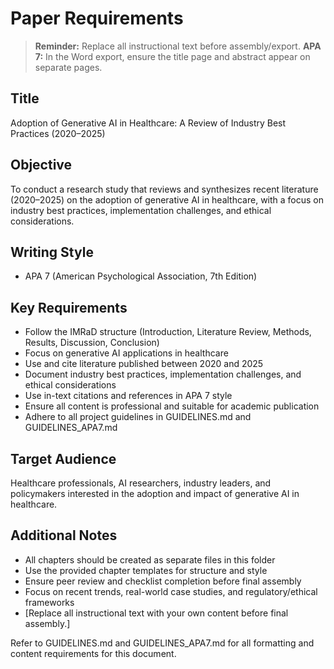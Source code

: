 # Paper Requirements

> **Reminder:** Replace all instructional text before assembly/export.
> **APA 7:** In the Word export, ensure the title page and abstract appear on separate pages.

## Title
Adoption of Generative AI in Healthcare: A Review of Industry Best Practices (2020–2025)

## Objective
To conduct a research study that reviews and synthesizes recent literature (2020–2025) on the adoption of generative AI in healthcare, with a focus on industry best practices, implementation challenges, and ethical considerations.

## Writing Style
- APA 7 (American Psychological Association, 7th Edition)

## Key Requirements
- Follow the IMRaD structure (Introduction, Literature Review, Methods, Results, Discussion, Conclusion)
- Focus on generative AI applications in healthcare
- Use and cite literature published between 2020 and 2025
- Document industry best practices, implementation challenges, and ethical considerations
- Use in-text citations and references in APA 7 style
- Ensure all content is professional and suitable for academic publication
- Adhere to all project guidelines in GUIDELINES.md and GUIDELINES_APA7.md

## Target Audience
Healthcare professionals, AI researchers, industry leaders, and policymakers interested in the adoption and impact of generative AI in healthcare.

## Additional Notes
- All chapters should be created as separate files in this folder
- Use the provided chapter templates for structure and style
- Ensure peer review and checklist completion before final assembly
- Focus on recent trends, real-world case studies, and regulatory/ethical frameworks
- [Replace all instructional text with your own content before final assembly.]

Refer to GUIDELINES.md and GUIDELINES_APA7.md for all formatting and content requirements for this document.
